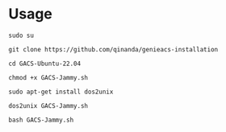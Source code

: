 # Usage
```
sudo su
```
```
git clone https://github.com/qinanda/genieacs-installation
```
```
cd GACS-Ubuntu-22.04
```
```
chmod +x GACS-Jammy.sh
```
```
sudo apt-get install dos2unix
```
```
dos2unix GACS-Jammy.sh
```
```
bash GACS-Jammy.sh
```
